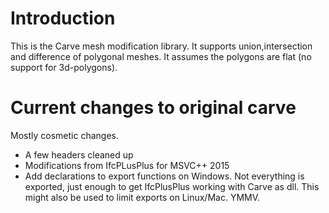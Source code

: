 # Introduction

This is the Carve mesh modification library. It supports union,intersection and
difference of polygonal meshes. It assumes the polygons are flat (no support for
3d-polygons).

# Current changes to original carve

Mostly cosmetic changes.

- A few headers cleaned up
- Modifications from IfcPLusPlus for MSVC++ 2015
- Add declarations to export functions on Windows. Not everything is exported,
  just enough to get IfcPlusPlus working with Carve as dll. This might also be
  used to limit exports on Linux/Mac. YMMV.

